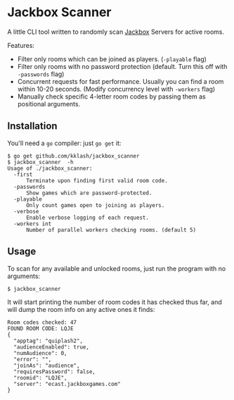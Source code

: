 # Jackbox Scanner

A little CLI tool written to randomly scan [Jackbox](https://jackbox.tv) Servers for active rooms.

Features:
* Filter only rooms which can be joined as players. (`-playable` flag)
* Filter only rooms with no password protection (default. Turn this off with `-passwords` flag)
* Concurrent requests for fast performance. Usually you can find a room within 10-20 seconds. (Modify concurrency level with `-workers` flag)
* Manually check specific 4-letter room codes by passing them as positional arguments.

## Installation

You'll need a `go` compiler: just `go get` it:

```
$ go get github.com/kklash/jackbox_scanner
$ jackbox_scanner  -h
Usage of ./jackbox_scanner:
  -first
      Terminate upon finding first valid room code.
  -passwords
      Show games which are password-protected.
  -playable
      Only count games open to joining as players.
  -verbose
      Enable verbose logging of each request.
  -workers int
      Number of parallel workers checking rooms. (default 5)
```

## Usage

To scan for any available and unlocked rooms, just run the program with no arguments:

```
$ jackbox_scanner
```

It will start printing the number of room codes it has checked thus far, and will dump the room info on any active ones it finds:

```
Room codes checked: 47
FOUND ROOM CODE: LQJE
{
  "apptag": "quiplash2",
  "audienceEnabled": true,
  "numAudience": 0,
  "error": "",
  "joinAs": "audience",
  "requiresPassword": false,
  "roomid": "LQJE",
  "server": "ecast.jackboxgames.com"
}
```
